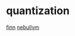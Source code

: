 # quantization

[finn](https://github.com/Xilinx/finn)
[nebullvm](https://github.com/nebuly-ai/nebullvm)
